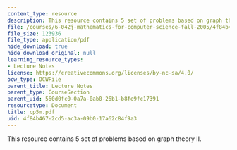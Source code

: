 ```yaml
---
content_type: resource
description: This resource contains 5 set of problems based on graph theory II.
file: /courses/6-042j-mathematics-for-computer-science-fall-2005/4f84b4672cd5ac3a09b017a62c84f9a3_cp5m.pdf
file_size: 123936
file_type: application/pdf
hide_download: true
hide_download_original: null
learning_resource_types:
- Lecture Notes
license: https://creativecommons.org/licenses/by-nc-sa/4.0/
ocw_type: OCWFile
parent_title: Lecture Notes
parent_type: CourseSection
parent_uid: 560d0fc0-0a7a-0ab0-26b1-b8fe9fc17391
resourcetype: Document
title: cp5m.pdf
uid: 4f84b467-2cd5-ac3a-09b0-17a62c84f9a3
---
```

This resource contains 5 set of problems based on graph theory II.